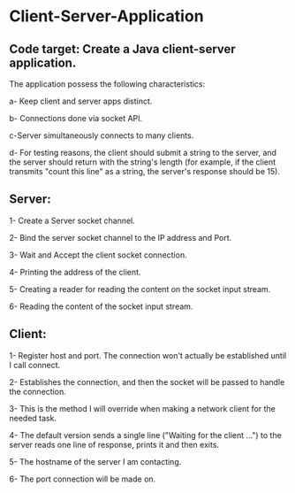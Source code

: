 # Client-Server-Application

Code target: Create a Java client-server application.
---------------------------------------------------------------------------------

The application possess the following characteristics:

a- Keep client and server apps distinct.

b- Connections done via socket API.

c-Server simultaneously connects to many clients.

d- For testing reasons, the client should submit a string to the server, and the server should return with the string's length (for example, if the client transmits "count this line" as a string, the server's response should be 15). 


Server:
---------------------------------------------------------------------------------

1- Create a Server socket channel.

2- Bind the server socket channel to the IP address and Port.

3- Wait and Accept the client socket connection.

4- Printing the address of the client.

5- Creating a reader for reading the content on the socket input stream.

6- Reading the content of the socket input stream.  


Client:
---------------------------------------------------------------------------------

1- Register host and port. The connection won't actually be established until I call connect.

2- Establishes the connection, and then the socket will be passed to handle the connection.

3- This is the method I will override when making a network client for the needed task.

4- The default version sends a single line ("Waiting for the client …") to the server reads one line of response, prints it and then exits.

5- The hostname of the server I am contacting.

6- The port connection will be made on.
